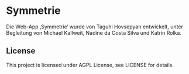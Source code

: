 # Symmetrie

Die Web-App ‚Symmetrie‘ wurde von Taguhi Hovsepyan entwickelt, unter Begleitung von Michael Kallweit, Nadine da Costa Silva und Katrin Rolka.

## License
This project is licensed under AGPL License, see LICENSE for details.

